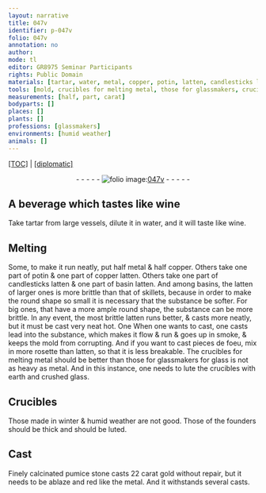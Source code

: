 ```yaml
---
layout: narrative
title: 047v
identifier: p-047v
folio: 047v
annotation: no
author:
mode: tl
editor: GR8975 Seminar Participants
rights: Public Domain
materials: [tartar, water, metal, copper, potin, latten, candlesticks latten, basin latten, lead, rosette, glass, earth, crushed glass, calcinated pumice stone, gold]
tools: [mold, crucibles for melting metal, those for glassmakers, crucibles, Crucibles]
measurements: [half, part, carat]
bodyparts: []
places: []
plants: []
professions: [glassmakers]
environments: [humid weather]
animals: []
---
```


<p><a href="{{ site.baseurl }}/translation/">[TOC]</a> | <a href="{{ site.baseurl }}/_texts/p-047v_tc.md/">[diplomatic]</a></p><div class="folio" align="center">- - - - - <a href="http://gallica.bnf.fr/ark:/12148/btv1b10500001g/f100.image" target="_blank"><img src="https://cu-mkp.github.io/2017-workshop-edition/assets/photo-icon.png" alt="folio image: " style="display:inline-block; margin-bottom:-3px;"/>047v</a> - - - - - </div>  
  

## A beverage which tastes like wine

 
Take <span class="m">tartar</span> from large vessels, dilute it in <span class="m">water</span>, and it will taste like wine.
 
 
  

## Melting

 
Some, to make it run neatly, put <span class="ms">half</span> <span class="m">metal</span> & <span class="ms">half</span> <span class="m">copper</span>. Others take one <span class="ms">part</span> of <span class="m">potin</span> & one <span class="ms">part</span> of <span class="del"><span class="m">copper</span></span> <span class="m">latten</span>. Others take one <span class="ms">part</span> of <span class="m">candlesticks latten</span> & one <span class="ms">part</span> of <span class="m">basin latten</span>. And among basins, the <span class="m">latten</span> of larger ones is more brittle than that of skillets, because in order to make the round shape so small it is necessary that the substance be softer. For big ones, that have a more ample round shape, the substance can be more brittle. In any event, the most brittle <span class="m">latten</span> runs better, & casts more neatly, but it must be cast very <span class="del">neat</span> hot. <span class="del">One</span> When one wants to cast, one casts <span class="m">lead</span> into the substance, which makes it flow & run & goes up in smoke, & keeps the <span class="tl">mold</span> from corrupting. And if you want to cast pieces de foeu, mix in more <span class="m">rosette</span> than <span class="m">latten</span>, so that it is less breakable. The <span class="tl">crucibles for melting <span class="m">metal</span></span> should be better than <span class="tl">those for <span class="pro">glassmakers</span></span> for <span class="m">glass</span> is not as heavy as <span class="m">metal</span>. And in this instance, one needs to lute the <span class="tl">crucibles</span> with <span class="m">earth</span> and <span class="m">crushed glass</span>.
 
 
  

## <span class="tl">Crucibles</span>

 
Those made <span class="tmp">in winter</span> & <span class="env"><span class="tmp">humid weather</span></span> are not good. Those of the founders should be thick and should be luted.
 
 
  

## Cast

 
Finely <span class="m">calcinated pumice stone</span> casts 22 <span class="ms">carat</span> <span class="m">gold</span> without repair, but it needs to be ablaze and red like the <span class="m">metal</span>. And it withstands several casts.
 
